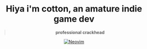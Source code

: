 <h1 align="center">Hiya i'm cotton, an amature indie game dev</h1>

<div align="center">

  > **professional crackhead**

  [![Neovim](https://img.shields.io/badge/NeoVim-%2357A143.svg?&style=for-the-badge&logo=neovim&logoColor=white)](https://github.com/cosmicthemethhead/nvim)
</div>
